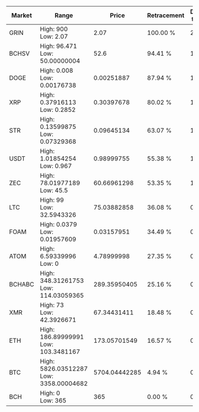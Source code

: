 | Market | Range | Price| Retracement | Doubles to 50% |
| --- | --- | --- | --- | --- |
| GRIN | High: 900<br />Low: 2.07 | 2.07 | 100.00 % | 217.89 |
| BCHSV | High: 96.471<br />Low: 50.00000004 | 52.6 | 94.41 % | 1.39 |
| DOGE | High: 0.008<br />Low: 0.00176738 | 0.00251887 | 87.94 % | 1.94 |
| XRP | High: 0.37916113<br />Low: 0.2852 | 0.30397678 | 80.02 % | 1.09 |
| STR | High: 0.13599875<br />Low: 0.07329368 | 0.09645134 | 63.07 % | 1.08 |
| USDT | High: 1.01854254<br />Low: 0.967 | 0.98999755 | 55.38 % | 1.00 |
| ZEC | High: 78.01977189<br />Low: 45.5 | 60.66961298 | 53.35 % | 1.02 |
| LTC | High: 99<br />Low: 32.5943326 | 75.03882858 | 36.08 % | 0.00 |
| FOAM | High: 0.0379<br />Low: 0.01957609 | 0.03157951 | 34.49 % | 0.00 |
| ATOM | High: 6.59339996<br />Low: 0 | 4.78999998 | 27.35 % | 0.00 |
| BCHABC | High: 348.31261753<br />Low: 114.03059365 | 289.35950405 | 25.16 % | 0.00 |
| XMR | High: 73<br />Low: 42.3926671 | 67.34431411 | 18.48 % | 0.00 |
| ETH | High: 186.89999991<br />Low: 103.3481167 | 173.05701549 | 16.57 % | 0.00 |
| BTC | High: 5826.03512287<br />Low: 3358.00004682 | 5704.04442285 | 4.94 % | 0.00 |
| BCH | High: 0<br />Low: 365 | 365 | 0.00 % | 0.00 |
